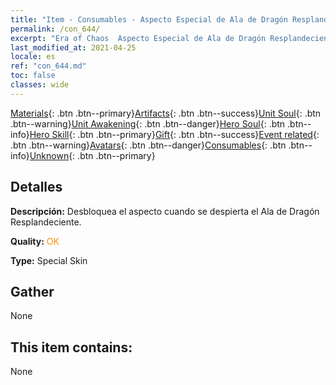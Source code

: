 ```yaml
---
title: "Item - Consumables - Aspecto Especial de Ala de Dragón Resplandeciente"
permalink: /con_644/
excerpt: "Era of Chaos  Aspecto Especial de Ala de Dragón Resplandeciente"
last_modified_at: 2021-04-25
locale: es
ref: "con_644.md"
toc: false
classes: wide
---
```

 [Materials](/ItemsES/){: .btn .btn--primary}[Artifacts](/ItemsES/Artifacts/){: .btn .btn--success}[Unit Soul](/ItemsES/UnitSoul/){: .btn .btn--warning}[Unit Awakening](/ItemsES/UnitAwakening/){: .btn .btn--danger}[Hero Soul](/ItemsES/HeroSoul/){: .btn .btn--info}[Hero Skill](/ItemsES/HeroSkill/){: .btn .btn--primary}[Gift](/ItemsES/Gift/){: .btn .btn--success}[Event related](/ItemsES/Events/){: .btn .btn--warning}[Avatars](/ItemsES/Avatars/){: .btn .btn--danger}[Consumables](/ItemsES/Consumables/){: .btn .btn--info}[Unknown](/ItemsES/Unknown/){: .btn .btn--primary}

## Detalles
 **Descripción:** Desbloquea el aspecto cuando se despierta el Ala de Dragón Resplandeciente.

 **Quality:** <span style="color: #FF8C00">OK</span>

 **Type:** Special Skin

## Gather

  None

## This item contains:

  None

